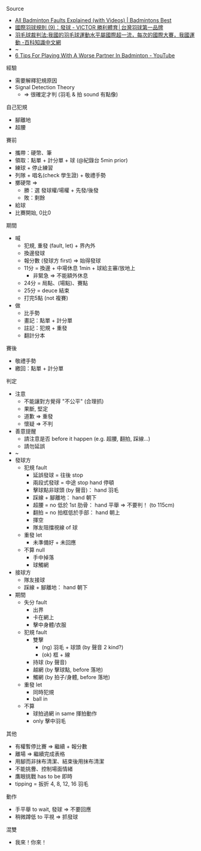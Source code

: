 
Source
- [All Badminton Faults Explained (with Videos) | Badmintons Best](https://www.badmintonsbest.com/blog/badminton-faults/#attempting-to-return-the-serve-when-not-ready)
- [國際羽球規則 (9)：發球 - VICTOR 勝利體育│台灣羽球第一品牌](https://www.victorsport.com.tw/badmintonaz/4708)
- [羽毛球裁判法:我國的羽毛球運動水平屬國際超一流，每次的國際大賽，我國運動 -百科知識中文網](https://www.jendow.com.tw/wiki/%E7%BE%BD%E6%AF%9B%E7%90%83%E8%A3%81%E5%88%A4%E6%B3%95)
- ~
- [6 Tips For Playing With A Worse Partner In Badminton - YouTube](https://www.youtube.com/watch?v=EwvEj8dKiec)

經驗
- 需要解釋犯規原因
- Signal Detection Theory
	- => 很確定才判 (羽毛 & 拍 sound 有點像)

自己犯規
- 腳離地
- 超腰

賽前
- 攜帶：硬幣、筆
- 領取：點單 + 計分單 + 球 (@紀錄台 5min prior)
- 練球 + 停止練習
- 列隊 + 唱名(check 學生證) + 敬禮手勢
- 擲硬幣 => 
	- 勝：選 發球權/場權 + 先發/後發
	- 敗：剩餘
- 給球
- 比賽開始, 0比0

期間
- 喊
	- 犯規, 重發 (fault, let) + 界內外
	- 換邊發球
	- 報分數 (發球方 first) => 始得發球
	- 11分 = 換邊 + 中場休息 1min + 球給主審/放地上
		- 非緊急 => 不能額外休息
	- 24分 = 局點、(場點)、賽點
	- 25分 = deuce 結束
	- 打完5點 (not 複賽)
- 做
	- 比手勢
	- 畫記：點單 + 計分單
	- 註記：犯規 + 重發
	- 翻計分本

賽後
- 敬禮手勢
- 繳回：點單 + 計分單


判定
- 注意
	- 不能讓對方覺得 "不公平" (合理抓)
	- 果斷, 堅定
	- 道歉 => 重發
	- 懷疑 => 不判
- 善意提醒
	- 請注意是否 before it happen  (e.g. 超腰, 翻拍, 踩線...)
	- 請勿延誤
- ~
- 發球方
	- 犯規 fault
		- 延誤發球 = 往後 stop
		- 兩段式發球 = 中途 stop    hand 停頓
		- 擊球點非球頭 (by 聲音)：  hand 羽毛
		- 踩線 + 腳離地：           hand 朝下
		- 超腰 = no 低於 1st 肋骨： hand 平舉 => 不要判！ (to 115cm)
		- 翻拍 = no 拍框低於手部：  hand 朝上
		- 揮空
		- 隊友阻擋視線 of 球
	- 重發 let
		- 未準備好 + 未回應
	- 不算 null
		- 手中掉落
		- 球觸網
- 接球方
	- 隊友接球
	- 踩線 + 腳離地：               hand 朝下
- 期間
	- 失分 fault
		- 出界
		- 卡在網上
		- 擊中身體/衣服
	- 犯規 fault
		- 雙擊
			- (ng) 羽毛 + 球頭 (by 聲音 2 kind?)
			- (ok) 框 + 線
		- 持球 (by 聲音)
		- 越網 (by 擊球點, before 落地)
		- 觸網 (by 拍子/身體, before 落地)
	- 重發 let
		- 同時犯規
		- ball in
	- 不算
		- 球拍過網 in same 揮拍動作
		- only 擊中羽毛

其他
- 有權暫停比賽 => 繼續 + 報分數
- 離場 => 繼續完成表格
- 用腳而非抹布清潔、結束後用抹布清潔
- 不能挑釁、控制場面情緒
- 鷹眼挑戰 has to be 即時
- tipping = 扳折 4, 8, 12, 16 羽毛


動作
- 手平舉 to wait, 發球 => 不要回應
- 稍微蹲低 to 平視 => 抓發球

混雙
- 我來！你來！